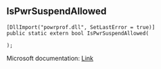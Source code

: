 ## IsPwrSuspendAllowed

```
[DllImport("powrprof.dll", SetLastError = true)]
public static extern bool IsPwrSuspendAllowed(
   
);
```

Microsoft documentation: [Link](https://docs.microsoft.com/en-us/windows/win32/api/powrprof/nf-powrprof-ispwrsuspendallowed)
